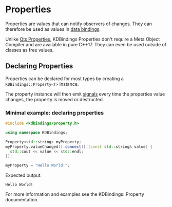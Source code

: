 # Properties

Properties are values that can notify observers of changes.
They can therefore be used as values in [data bindings](data-binding.md).

Unlike [Qts Properties](https://doc.qt.io/qt-5/properties.html), KDBindings Properties don't
require a Meta Object Compiler and are available in pure C++17.  They can even be used outside
of classes as free values.

## Declaring Properties

Properties can be declared for most types by creating a `KDBindings::Property<T>` instance.

The property instance will then emit [signals](signals-slots.md) every time the properties value
changes, the property is moved or destructed.

### Minimal example: declaring properties

``` cpp
#include <kdbindings/property.h>

using namespace KDBindings;

Property<std::string> myProperty;
myProperty.valueChanged().connect([](const std::string& value) {
  std::cout << value << std::endl;
});

myProperty = "Hello World!";
```

Expected output:

```text
Hello World!
```

For more information and examples see the KDBindings::Property documentation.
